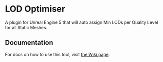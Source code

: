 # LOD Optimiser
A plugin for Unreal Engine 5 that will auto assign Min LODs per Quality Level for all Static Meshes.

## Documentation

For docs on how to use this tool, visit [the Wiki page](https://github.com/Jaskowicz1/LODOptimiser/wiki).
